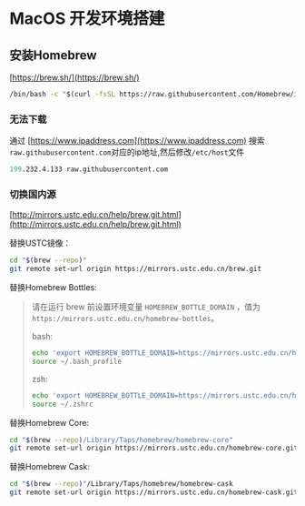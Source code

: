 # MacOS 开发环境搭建

## 安装Homebrew

[https://brew.sh/](https://brew.sh/)

```bash
/bin/bash -c "$(curl -fsSL https://raw.githubusercontent.com/Homebrew/install/master/install.sh)"
```
### 无法下载

通过 [https://www.ipaddress.com](https://www.ipaddress.com) 搜索`raw.githubusercontent.com`对应的ip地址,然后修改`/etc/host`文件

```s
199.232.4.133 raw.githubusercontent.com
```

### 切换国内源

[http://mirrors.ustc.edu.cn/help/brew.git.html](http://mirrors.ustc.edu.cn/help/brew.git.html)

替换USTC镜像：

```bash
cd "$(brew --repo)"
git remote set-url origin https://mirrors.ustc.edu.cn/brew.git
```

替换Homebrew Bottles:

> 请在运行 brew 前设置环境变量 `HOMEBREW_BOTTLE_DOMAIN` ，值为 `https://mirrors.ustc.edu.cn/homebrew-bottles`。
>
> bash:
> 
> ```bash
> echo 'export HOMEBREW_BOTTLE_DOMAIN=https://mirrors.ustc.edu.cn/homebrew-bottles' >> ~/.bash_profile
> source ~/.bash_profile
> ```
>
> zsh:
>
> ```bash
> echo 'export HOMEBREW_BOTTLE_DOMAIN=https://mirrors.ustc.edu.cn/homebrew-bottles' >> ~/.zshrc
> source ~/.zshrc
> ```

替换Homebrew Core:

```bash
cd "$(brew --repo)/Library/Taps/homebrew/homebrew-core"
git remote set-url origin https://mirrors.ustc.edu.cn/homebrew-core.git
```

替换Homebrew Cask:

```bash
cd "$(brew --repo)"/Library/Taps/homebrew/homebrew-cask
git remote set-url origin https://mirrors.ustc.edu.cn/homebrew-cask.git
```

